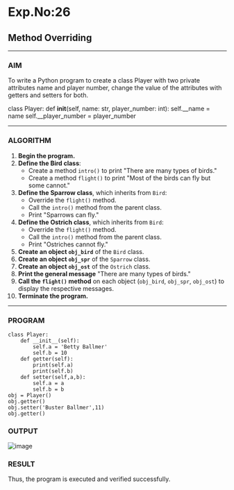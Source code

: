 # Exp.No:26  
## Method Overriding

---

### AIM  
To write a Python program to create a class  Player with two private attributes name and player number, change the value of the attributes  with getters and setters for both. 

class Player:
    def __init__(self, name: str, player_number: int):
        self.__name = name
        self.__player_number = player_number

---

### ALGORITHM

1. **Begin the program.**
2. **Define the Bird class**:
   - Create a method `intro()` to print "There are many types of birds."
   - Create a method `flight()` to print "Most of the birds can fly but some cannot."
3. **Define the Sparrow class**, which inherits from `Bird`:
   - Override the `flight()` method.
   - Call the `intro()` method from the parent class.
   - Print "Sparrows can fly."
4. **Define the Ostrich class**, which inherits from `Bird`:
   - Override the `flight()` method.
   - Call the `intro()` method from the parent class.
   - Print "Ostriches cannot fly."
5. **Create an object `obj_bird`** of the `Bird` class.
6. **Create an object `obj_spr`** of the `Sparrow` class.
7. **Create an object `obj_ost`** of the `Ostrich` class.
8. **Print the general message** "There are many types of birds."
9. **Call the `flight()` method** on each object (`obj_bird`, `obj_spr`, `obj_ost`) to display the respective messages.
10. **Terminate the program.**

---

### PROGRAM

```
class Player:
    def __init__(self):
        self.a = 'Betty Ballmer'
        self.b = 10 
    def getter(self):
        print(self.a)
        print(self.b)
    def setter(self,a,b):
        self.a = a
        self.b = b
obj = Player()
obj.getter()
obj.setter('Buster Ballmer',11)
obj.getter()
```

### OUTPUT
![image](https://github.com/user-attachments/assets/326eef05-5f61-45cf-bc50-d0039e3b44b2)

### RESULT
Thus, the program is executed and verified successfully.
